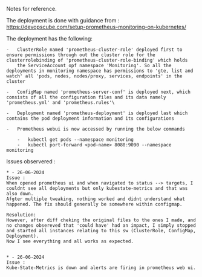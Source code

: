 Notes for reference.

The deployment is done with guidance from : https://devopscube.com/setup-prometheus-monitoring-on-kubernetes/

The deployment has the following:

    -   ClusterRole named 'prometheus-cluster-role' deployed first to ensure permissions through out the cluster role for the clusterrolebinding of 'prometheus-cluster-role-binding' which holds 
        the ServiceAccount opf namespace 'Monitoring'. So all the deployments in monitoring namespace has permissions to 'gte, list and watch' all 'pods, nodes, nodes/proxy, services, endpoints' in the cluster

    -   ConfigMap named 'prometheus-server-conf' is deployed next, which consists of all the configuration files and its data namely 'prometheus.yml' and 'prometheus.rules'\

    -   Deployment named 'prometheus-deployment' is deployed last which contains the pod deployment information and its configurations

    -   Prometheus webui is now accessed by running the below commands

        -   kubectl get pods --namespace monitoring
        -   kubectl port-forward <pod-name> 8080:9090 --namespace monitoring

Issues observered :

    * - 26-06-2024
    Issue : 
    When opened prometheus ui and when navigated to status --> targets, I couldnt see all deployments but only kubestate-metrics and that was also down.
    Afgter multiple tweaking, nothing worked and didnt understand what happened. The fix should generally be somewhere within configmap.
    
    Resolution:
    However, after diff cheking the original files to the ones I made, and no changes obsereved that 'could have' had an impact, I simply stopped and started all instances relating to this sw (ClusterRole, ConfigMap, Deployment).
    Now I see everything and all works as expected. 


    * - 26-06-2024
    Issue :
    Kube-State-Metrics is down and alerts are firing in prometheus web ui.